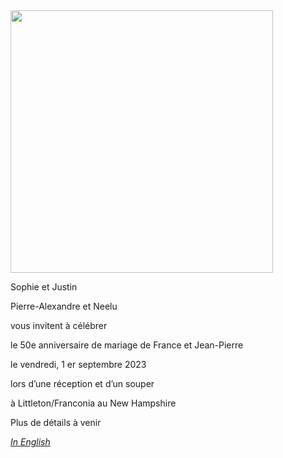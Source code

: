 <img src="/images/jpf.jpeg" style="width: 30em"/>

Sophie et Justin

Pierre-Alexandre et Neelu

vous invitent à célébrer

le 50e anniversaire de mariage de France et Jean-Pierre

le vendredi, 1 er septembre 2023

lors d’une réception et d’un souper

à Littleton/Franconia au New Hampshire

Plus de détails à venir

*[In English](50th.html)*
